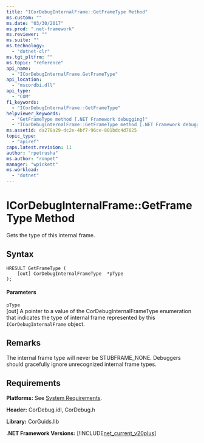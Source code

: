 ```yaml
---
title: "ICorDebugInternalFrame::GetFrameType Method"
ms.custom: ""
ms.date: "03/30/2017"
ms.prod: ".net-framework"
ms.reviewer: ""
ms.suite: ""
ms.technology: 
  - "dotnet-clr"
ms.tgt_pltfrm: ""
ms.topic: "reference"
api_name: 
  - "ICorDebugInternalFrame.GetFrameType"
api_location: 
  - "mscordbi.dll"
api_type: 
  - "COM"
f1_keywords: 
  - "ICorDebugInternalFrame::GetFrameType"
helpviewer_keywords: 
  - "GetFrameType method [.NET Framework debugging]"
  - "ICorDebugInternalFrame::GetFrameType method [.NET Framework debugging]"
ms.assetid: da278a29-dc2e-4bf7-96ce-801bdc4d7025
topic_type: 
  - "apiref"
caps.latest.revision: 11
author: "rpetrusha"
ms.author: "ronpet"
manager: "wpickett"
ms.workload: 
  - "dotnet"
---
```

# ICorDebugInternalFrame::GetFrameType Method
Gets the type of this internal frame.  
  
## Syntax  
  
```  
HRESULT GetFrameType (  
    [out] CorDebugInternalFrameType  *pType  
);  
```  
  
#### Parameters  
 `pType`  
 [out] A pointer to a value of the CorDebugInternalFrameType enumeration that indicates the type of internal frame represented by this `ICorDebugInternalFrame` object.  
  
## Remarks  
 The internal frame type will never be STUBFRAME_NONE. Debuggers should gracefully ignore unrecognized internal frame types.  
  
## Requirements  
 **Platforms:** See [System Requirements](../../../../docs/framework/get-started/system-requirements.md).  
  
 **Header:** CorDebug.idl, CorDebug.h  
  
 **Library:** CorGuids.lib  
  
 **.NET Framework Versions:** [!INCLUDE[net_current_v20plus](../../../../includes/net-current-v20plus-md.md)]
